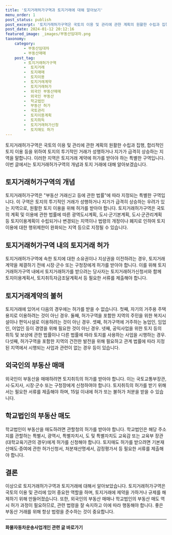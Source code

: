 ```yaml
---
title: '토지거래허가구역과 토지거래에 대해 알아보기'
menu_order: 1
post_status: publish
post_excerpt: '토지거래허가구역은 국토의 이용 및 관리에 관한 계획의 원활한 수립과 집행, 합리적인 토지 이용 등을 위하여 토지의 투기적인 거래가 성행하거나 지가가 급격히 상승하는 지역을 말합니다. 이러한 지역은 토지거래 계약에 허가를 받아야 하는 특별한 구역입니다. 이번 글에서는 토지거래허가구역의 개념과 토지 거래에 대해 알아보겠습니다.'
post_date: 2024-01-12 20:12:16
featured_image: _images/부동산임대차.png
taxonomy:
    category:
        - 부동산임대차
        - 부동산매매
    post_tag:
        - 토지거래허가구역
        -  토지거래
        -  토지매매
        -  토지이용
        -  토지거래계약
        -  토지거래허가
        -  외국인 부동산매매
        -  외국인 부동산
        -  학교법인
        -  부동산 허가
        -  국토관리
        -  토지이용계획
        -  토지취득
        -  토지거래허가신청
        -  토지매도 허가
---
```




토지거래허가구역은 국토의 이용 및 관리에 관한 계획의 원활한 수립과 집행, 합리적인 토지 이용 등을 위하여 토지의 투기적인 거래가 성행하거나 지가가 급격히 상승하는 지역을 말합니다. 이러한 지역은 토지거래 계약에 허가를 받아야 하는 특별한 구역입니다. 이번 글에서는 토지거래허가구역의 개념과 토지 거래에 대해 알아보겠습니다.

## 토지거래허가구역의 개념

토지거래허가구역은 "부동산 거래신고 등에 관한 법률"에 따라 지정되는 특별한 구역입니다. 이 구역은 토지의 투기적인 거래가 성행하거나 지가가 급격히 상승하는 우려가 있는 지역으로, 원활한 토지 이용을 위해 허가를 받아야 합니다. 토지거래허가구역은 국토의 계획 및 이용에 관한 법률에 따른 광역도시계획, 도시·군기본계획, 도시·군관리계획 등 토지이용계획이 수립되거나 변경되는 지역이나 법령의 개정이나 폐지로 인하여 토지이용에 대한 행위제한이 완화되는 지역 등으로 지정될 수 있습니다.

## 토지거래허가구역 내의 토지거래 허가

토지거래허가구역에 속한 토지에 대한 소유권이나 지상권을 이전하려는 경우, 토지거래계약을 체결하기 전에 시장·군수 또는 구청장에게 허가를 받아야 합니다. 이를 위해 토지거래허가구역 내에서 토지거래허가를 받으려는 당사자는 토지거래허가신청서와 함께 토지이용계획서, 토지취득자금조달계획서 등 필요한 서류를 제출해야 합니다.

## 토지거래계약의 불허

토지거래에 있어서 다음의 경우에는 허가를 받을 수 없습니다. 첫째, 자기의 거주용 주택용지로 이용하려는 것이 아닌 경우. 둘째, 허가구역을 포함한 지역의 주민을 위한 복지시설이나 편익시설로 이용하려는 것이 아닌 경우. 셋째, 허가구역에 거주하는 농업인, 임업인, 어업인 등이 경영을 위해 필요한 것이 아닌 경우. 넷째, 공익사업을 위한 토지 등의 취득 및 보상에 관한 법률이나 다른 법률에 따라 토지를 사용하는 사업을 시행하는 경우. 다섯째, 허가구역을 포함한 지역의 건전한 발전을 위해 필요하고 관계 법률에 따라 지정된 지역에서 시행되는 사업과 관련이 없는 경우 등이 있습니다.

## 외국인의 부동산 매매

외국인이 부동산을 매매하려면 토지취득의 허가를 받아야 합니다. 이는 국토교통부장관, 시·도지사, 시장·군수 또는 구청장에게 신청하여야 합니다. 토지취득의 허가를 받기 위해서는 필요한 서류를 제출해야 하며, 15일 이내에 허가 또는 불허가 처분을 받을 수 있습니다.

## 학교법인의 부동산 매도

학교법인이 부동산을 매도하려면 관할청의 허가를 받아야 합니다. 학교법인은 해당 주소지를 관할하는 특별시, 광역시, 특별자치시, 도 및 특별자치도 교육감 또는 교육부 장관(대학교육기관의 경우)에게 허가를 신청해야 합니다. 토지매도 허가를 받으려면 기본재산매도·증여에 관한 허가신청서, 처분재산명세서, 감정평가서 등 필요한 서류를 제출해야 합니다.

## 결론

이상으로 토지거래허가구역과 토지거래에 대해서 알아보았습니다. 토지거래허가구역은 국토의 이용 및 관리에 있어 중요한 역할을 하며, 토지거래에 제약을 가하거나 규제를 해제하기 위해 만들어졌습니다. 또한, 외국인의 부동산 매매나 학교법인의 부동산 매도 역시 허가 과정이 필요하므로, 관련 법령을 잘 숙지하고 이에 따라 행동해야 합니다. 좋은 부동산 거래를 위해 항상 법령을 준수하는 것이 중요합니다.
<!-- wp:separator -->
<hr class="wp-block-separator has-alpha-channel-opacity"/>
<!-- /wp:separator -->

<!-- wp:group {"backgroundColor":"base","layout":{"type":"constrained"}} -->
<div class="wp-block-group has-base-background-color has-background"><!-- wp:paragraph {"align":"center","fontSize":"medium"} -->
<p class="has-text-align-center has-large-font-size"><strong>화물자동차운송사업개인 관련 글 바로가기</strong></p>
<!-- /wp:paragraph -->


<!-- wp:latest-posts
{"categories":[{"id":2053,"count":19,"description":"","link":"https://uknowlaw.com/category/%ed%99%94%eb%ac%bc%ec%9e%90%eb%8f%99%ec%b0%a8%ec%9a%b4%ec%86%a1%ec%82%ac%ec%97%85%ea%b0%9c%ec%9d%b8/","name":"화물자동차운송사업개인","slug":"화물자동차운송사업개인","taxonomy":"category","parent":0,"meta":[],"_links":{"self":[{"href":"https://uknowlaw.com/wp-json/wp/v2/categories/2053"}],"collection":[{"href":"https://uknowlaw.com/wp-json/wp/v2/categories"}],"about":[{"href":"https://uknowlaw.com/wp-json/wp/v2/taxonomies/category"}],"wp:post_type":[{"href":"https://uknowlaw.com/wp-json/wp/v2/posts?categories=2053"}],"curies":[{"name":"wp","href":"https://api.w.org/{rel}","templated":true}]}}],"postsToShow":100,"excerptLength":28,"postLayout":"grid","columns":2,"featuredImageAlign":"left","featuredImageSizeSlug":"large","fontSize":"small"} /--></div>
<!-- /wp:group -->